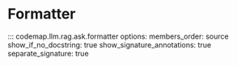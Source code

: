 # Formatter

::: codemap.llm.rag.ask.formatter
    options:
      members_order: source
      show_if_no_docstring: true
      show_signature_annotations: true
      separate_signature: true

